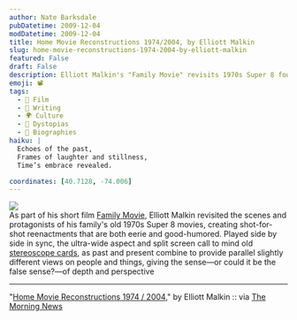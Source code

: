 ```yaml
---
author: Nate Barksdale
pubDatetime: 2009-12-04
modDatetime: 2009-12-04
title: Home Movie Reconstructions 1974/2004, by Elliott Malkin
slug: home-movie-reconstructions-1974-2004-by-elliott-malkin
featured: False
draft: False
description: Elliott Malkin's "Family Movie" revisits 1970s Super 8 footage, merging past and present through shot-for-shot reenactments.
emoji: 📽️
tags:
  - 🎥 Film
  - 📝 Writing
  - 🌍 Culture
  - 🌌 Dystopias
  - 📖 Biographies
haiku: |
  Echoes of the past,  
  Frames of laughter and stillness,  
  Time’s embrace revealed.

coordinates: [40.7128, -74.006]
---
```


[![](http://culture-making.com/media/familymovies.jpg)](http://dziga.com/family/reconstructions/)  
As part of his short film [Family Movie](http://web.archive.org/web/20100505124444/http://www.dziga.com:80/family/), Elliott Malkin revisited the scenes and protagonists of his family's old 1970s Super 8 movies, creating shot-for-shot reenactments that are both eerie and good-humored. Played side by side in sync, the ultra-wide aspect and split screen call to mind old [stereoscope cards](http://images.google.com/images?hl=en&client=firefox-a&rls=org.mozilla:en-US:official&hs=faJ&num=100&q=stereoscope+cards&um=1&ie=UTF-8&ei=1WEZS-_4B5SkswOYgqn3Bw&sa=X&oi=image_result_group&ct=title&resnum=4&ved=0CCgQsAQwAw), as past and present combine to provide parallel slightly different views on people and things, giving the sense—or could it be the false sense?—of depth and perspective

---

"[Home Movie Reconstructions 1974 / 2004](http://web.archive.org/web/20100515114500/http://dziga.com:80/family/reconstructions/)," by Elliott Malkin :: via [The Morning News](http://www.themorningnews.org/archives/headlines/2009/November/05/)
